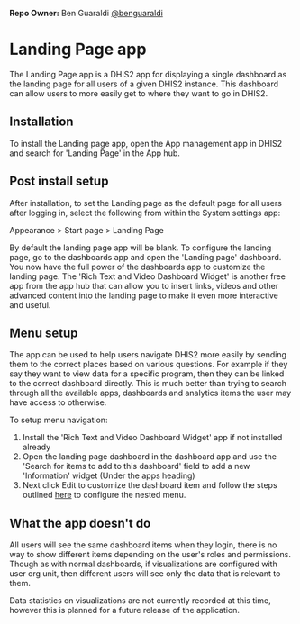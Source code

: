 **Repo Owner:** Ben Guaraldi [@benguaraldi](https://github.com/benguaraldi)

# Landing Page app
The Landing Page app is a DHIS2 app for displaying a single dashboard as the landing page for all users of a given DHIS2 instance. This dashboard can allow users to more easily get to where they want to go in DHIS2.

## Installation

To install the Landing page app, open the App management app in DHIS2 and search for 'Landing Page' in the App hub.

## Post install setup

After installation, to set the Landing page as the default page for all users after logging in, select the following from within the System settings app:

Appearance > Start page > Landing Page

By default the landing page app will be blank. To configure the landing page, go to the dashboards app and open the 'Landing page' dashboard. You now have the full power of the dashboards app to customize the landing page. The 'Rich Text and Video Dashboard Widget' is another free app from the app hub that can allow you to insert links, videos and other advanced content into the landing page to make it even more interactive and useful.

## Menu setup

The app can be used to help users navigate DHIS2 more easily by sending them to the correct places based on various questions. For example if they say they want to view data for a specific program, then they can be linked to the correct dashboard directly. This is much better than trying to search through all the available apps, dashboards and analytics items the user may have access to otherwise.

To setup menu navigation: 

1. Install the 'Rich Text and Video Dashboard Widget' app if not installed already
1. Open the landing page dashboard in the dashboard app and use the 'Search for items to add to this dashboard' field to add a new 'Information' widget (Under the apps heading)
1. Next click Edit to customize the dashboard item and follow the steps outlined [here](https://github.com/pepfar-datim/dashboard-information-widget/blob/main/docs/NestedMenu.md) to configure the nested menu.


## What the app doesn't do
All users will see the same dashboard items when they login, there is no way to show different items depending on the user's roles and permissions. Though as with normal dashboards, if visualizations are configured with user org unit, then different users will see only the data that is relevant to them.

Data statistics on visualizations are not currently recorded at this time, however this is planned for a future release of the application.




